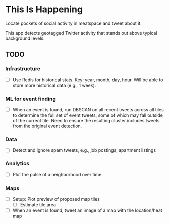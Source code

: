 # This Is Happening

Locate pockets of social activity in meatspace and tweet about it.

This app detects geotagged Twitter activity that stands out above typical background levels.

## TODO

### Infrastructure

- [ ] Use Redis for historical stats. Key: year, month, day, hour. Will be able to store more historical data (e.g., 1 week).

### ML for event finding

- [ ] When an event is found, run DBSCAN on all recent tweets across all tiles to determine the full set of event tweets, some of which may fall outside of the current tile. Need to ensure the resulting cluster includes tweets from the original event detection.

### Data

- [ ] Detect and ignore spam tweets, e.g., job postings, apartment listings

### Analytics

- [ ] Plot the pulse of a neighborhood over time

### Maps

- [ ] Setup: Plot preview of proposed map tiles
  - [ ] Estimate tile area
- [ ] When an event is found, tweet an image of a map with the location/heat map
